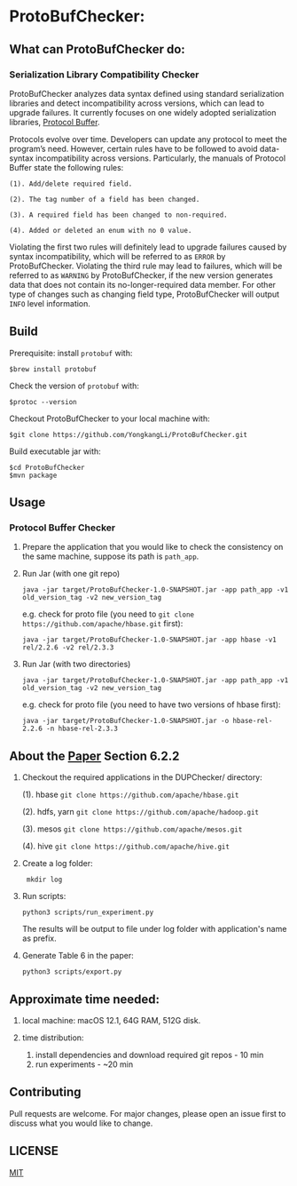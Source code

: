# ProtoBufChecker:

## What can ProtoBufChecker do:

### Serialization Library Compatibility Checker
ProtoBufChecker analyzes data syntax defined using standard serialization libraries and detect incompatibility across versions, which can lead to upgrade failures.
It currently focuses on one widely adopted serialization libraries, [Protocol Buffer](https://developers.google.com/protocol-buffers/docs/proto.).

Protocols evolve over time. Developers can update any protocol to meet the program’s need. However, certain rules have to be followed to avoid data-syntax incompatibility across versions. Particularly, the manuals of Protocol Buffer state the following rules:

    (1). Add/delete required field. 

    (2). The tag number of a field has been changed.

    (3). A required field has been changed to non-required. 
    
    (4). Added or deleted an enum with no 0 value.

Violating the first two rules will definitely lead to upgrade failures caused by syntax incompatibility, which will be referred to as `ERROR` by ProtoBufChecker.
Violating the third rule may lead to failures, which will be referred to as `WARNING` by ProtoBufChecker, if the new version generates data that does not contain its no-longer-required data member.
For other type of changes such as changing field type, ProtoBufChecker will output `INFO` level information.

## Build

Prerequisite: install `protobuf` with:

    $brew install protobuf

Check the version of `protobuf` with:

    $protoc --version

Checkout ProtoBufChecker to your local machine with:

    $git clone https://github.com/YongkangLi/ProtoBufChecker.git

Build executable jar with:

    $cd ProtoBufChecker
    $mvn package

## Usage

### Protocol Buffer Checker
1. Prepare the application that you would like to check the consistency on the same machine, suppose its path is `path_app`.

2. Run Jar (with one git repo)

    `java -jar target/ProtoBufChecker-1.0-SNAPSHOT.jar -app path_app -v1 old_version_tag -v2 new_version_tag`

   e.g. check for proto file (you need to `git clone https://github.com/apache/hbase.git` first):

   `java -jar target/ProtoBufChecker-1.0-SNAPSHOT.jar -app hbase -v1 rel/2.2.6 -v2 rel/2.3.3`

3. Run Jar (with two directories) 

    `java -jar target/ProtoBufChecker-1.0-SNAPSHOT.jar -app path_app -v1 old_version_tag -v2 new_version_tag`

   e.g. check for proto file (you need to have two versions of hbase first):

   `java -jar target/ProtoBufChecker-1.0-SNAPSHOT.jar -o hbase-rel-2.2.6 -n hbase-rel-2.3.3`

## About the [Paper](https://dl.acm.org/doi/10.1145/3477132.3483577) Section 6.2.2

1. Checkout the required applications in the DUPChecker/ directory:

   (1). hbase `git clone https://github.com/apache/hbase.git`

   (2). hdfs, yarn `git clone https://github.com/apache/hadoop.git`

   (3). mesos `git clone https://github.com/apache/mesos.git`

   (4). hive `git clone https://github.com/apache/hive.git`

2. Create a log folder:

   ` mkdir log`

3. Run scripts:

   `python3 scripts/run_experiment.py`

   The results will be output to file under log folder with application's name as prefix.

4. Generate Table 6 in the paper:

   `python3 scripts/export.py`

##  Approximate time needed:

1. local machine: macOS 12.1, 64G RAM, 512G disk.
2. time distribution:

   1) install dependencies and download required git repos - 10 min
   2) run experiments - ~20 min

## Contributing

Pull requests are welcome. For major changes, please open an issue first to discuss what you would like to change.

## LICENSE

[MIT](https://github.com/jwjwyoung/DUPChecker/blob/master/LICENSE)
